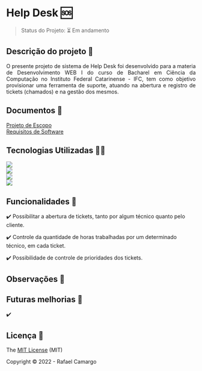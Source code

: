 # Help Desk :sos:

> Status do Projeto: :hourglass_flowing_sand: Em andamento

## Descrição do projeto :memo:

<p align="justify">
  O presente projeto de sistema de Help Desk foi desenvolvido para a materia de Desenvolvimento WEB I do curso de Bacharel em Ciência da Computação no Instituto Federal Catarinense - IFC, tem como objetivo provisionar uma ferramenta de suporte, atuando na abertura e registro de tickets (chamados) e na gestão dos mesmos.
</p>

## Documentos :page_facing_up:
[Projeto de Escopo](https://github.com/rafandoo/HelpDesk/blob/d9b52f56d937e56034eb599c8b49a9f87479c4cb/docs/ESCOPO%20DO%20PROJETO%20-%20Help%20Desk.pdf)
<br>
[Requisitos de Software](https://github.com/rafandoo/HelpDesk/blob/ff79a25fcd8f9a907f70aba5ffb30fc8394b9b40/docs/REQUISITO%20DE%20SOFTWARE%20-%20Help%20Desk.pdf)

## Tecnologias Utilizadas :man_technologist:

<p>
  <img src="https://img.shields.io/badge/HTML5-E34F26?style=for-the-badge&logo=html5&logoColor=white"/>
  <br/>
  <img src="https://img.shields.io/badge/CSS3-1572B6?style=for-the-badge&logo=css3&logoColor=white"/>
  <br/>
  <img src="https://img.shields.io/badge/PHP-777BB4?style=for-the-badge&logo=php&logoColor=white"/>
  <br/>
  <img src="https://img.shields.io/badge/bootstrap-%23563D7C.svg?style=for-the-badge&logo=bootstrap&logoColor=white"/>
</p>


## Funcionalidades :wrench:

:heavy_check_mark: Possibilitar a abertura de tickets, tanto por algum técnico quanto pelo cliente.

:heavy_check_mark: Controle da quantidade de horas trabalhadas por um determinado técnico, em cada ticket.

:heavy_check_mark: Possibilidade de controle de prioridades dos tickets.


## Observações :eyes:



## Futuras melhorias :rocket:

:heavy_check_mark: 


## Licença :key:

The [MIT License](https://github.com/rafandoo/HelpDesk/blob/8d524ce4f75316f660cb6e15084c3a64da69345c/LICENSE) (MIT)

Copyright :copyright: 2022 - Rafael Camargo

